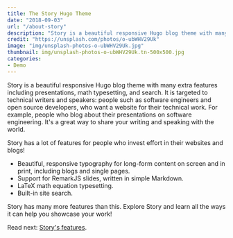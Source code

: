 ```yaml
---
title: The Story Hugo Theme
date: "2018-09-03"
url: "/about-story"
description: "Story is a beautiful responsive Hugo blog theme with many extra features including presentations, math typesetting, and search."
credit: "https://unsplash.com/photos/o-ubWHV29Uk"
image: "img/unsplash-photos-o-ubWHV29Uk.jpg"
thumbnail: img/unsplash-photos-o-ubWHV29Uk.tn-500x500.jpg
categories:
- Demo
---
```

Story is a beautiful responsive Hugo blog theme with many extra features including presentations, math typesetting, and search.
It is targeted to technical writers and speakers: people such as software engineers and open source developers, who want a website for their technical work.
For example, people who blog about their presentations on software engineering.
It's a great way to share your writing and speaking with the world.
<!--more-->

Story has a lot of features for people who invest effort in their websites and blogs!

- Beautiful, responsive typography for long-form content on screen and in print, including blogs and single pages.
- Support for RemarkJS slides, written in simple Markdown.
- LaTeX math equation typesetting.
- Built-in site search.

Story has many more features than this.
Explore Story and learn all the ways it can help you showcase your work!

Read next: [Story's features](/theme-features).
